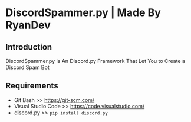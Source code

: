 # DiscordSpammer.py | Made By RyanDev
## Introduction
DiscordSpammer.py is An Discord.py Framework That Let You to Create a Discord Spam Bot
## Requirements
- Git Bash >> https://git-scm.com/
- Visual Studio Code >> https://code.visualstudio.com/
- discord.py >> `pip install discord.py`

